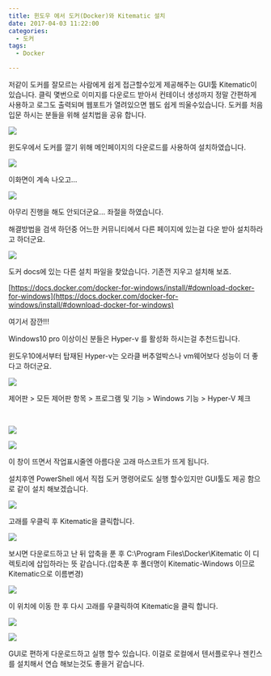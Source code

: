 ```yaml
---
title: 윈도우 에서 도커(Docker)와 Kitematic 설치
date: 2017-04-03 11:22:00
categories:
  - 도커
tags:
  - Docker

---
```

저같이 도커를 잘모르는 사람에게 쉽게 접근할수있게 제공해주는 GUI툴 Kitematic이 있습니다. 클릭 몇번으로 이미지를 다운로드 받아서 컨테이너 생성까지 정말 간편하게 사용하고 로그도 출력되며 웹포트가 열려있으면 웹도 쉽게 띄울수있습니다. 도커를 처음 입문 하시는 분들을 위해 설치법을 공유 합니다.

![](https://lh5.googleusercontent.com/UHmV5WSHhvRlKaAmvdguxMez7h5m-04p88NRKNJam0Djet7ruQ3J9JzjfC85aMB8bkX2Dxvhf1Vr21jal0BD_s1zERPg-cgTdozqFDqiLpnz1P4NT3xlWW_fIhkzQJsCbKKMnFEJ)

윈도우에서 도커를 깔기 위해 메인페이지의 다운로드를 사용하여 설치하였습니다.

![](https://lh6.googleusercontent.com/ebsAUwtoRySMs0YOoWc4UkepSaDRkXXmDH_XhrKDYOA8aZCj3tTLfYYBKS8UEjSovRJx5cdo1yma16UAj70T2vMegwmL-qNBthjPstKA2Ge6zoZyu25rJyfeD-G_G79AroQR2lE5)
<!-- more -->
이화면이 계속 나오고...

![](https://lh6.googleusercontent.com/2uY_SPP9eZsOy_yGU7VYxfKKp_xoxXDnkv0qPXVLdsI-jvemOY1CVwcuqHO1yaV8HUJMI8Etr3gfXHWkC5mLHOR8uo7jvVoFOp2jLKJ1yGl08zL8dMSoOP0FQOvWIFdUj5ADBSxK)

아무리 진행을 해도 안되더군요… 좌절을 하였습니다.

해결방법을 검색 하던중 어느한 커뮤니티에서 다른 페이지에 있는걸 다운 받아 설치하라고 하더군요.

![](https://lh5.googleusercontent.com/rH3s5lDU4oP-jFU4wcl8KIxxFy1dbaN3dzTbovClrNUysr3l-Ga5723b3-f2Fq-x4UkHRpotBlksGZdXOwvsqKFC3DLrw_oYVIlngTUBkC_qP0i8hh0s28h_nAji-5ZR_UPtI511)

도커 docs에 있는 다른 설치 파일을 찾았습니다. 기존껀 지우고 설치해 보죠.

[https://docs.docker.com/docker-for-windows/install/#download-docker-for-windows](https://docs.docker.com/docker-for-windows/install/#download-docker-for-windows)

여기서 잠깐!!!

Windows10 pro 이상이신 분들은 Hyper-v 를 활성화 하시는걸 추천드립니다.

윈도우10에서부터 탑재된 Hyper-v는 오라클 버추얼박스나 vm웨어보다 성능이 더 좋다고 하더군요.

![](https://lh5.googleusercontent.com/QMwKlDilT1HsrkCgEtAO7OH-oQuHY-_KuXxN88__gLzAMi7xUUto7Ye9BYvS59RJ08P5QRE5hSZ9F_PPBE4VstWZ3aO0CUW0lQCJhaRAan_KDrLhWAkAb9EXvTjRMwHzL7K5-IIq)

제어판 > 모든 제어판 항목 > 프로그램 및 기능 \> Windows 기능 > Hyper-V 체크

  
 

![](https://lh4.googleusercontent.com/vl0hPYYhVAlVXQhTs36RKv8JINMHy7hko5Lr4nSiyHMeKO6rKhNpp-LhczkKbg4PJc5VjL75VgHhiy7A55aQev1j1H6Cp4yjsU47a1-ZtUf9zmImRNqrXsEhhP3jUbCLwjV2kyW4)

![](https://lh5.googleusercontent.com/fWEe0WKHzEw3EnEK7zOZuUc6_YBAH9Iq0k_BvJYb74X_NVYkOk4Dgc78Rfl0U9enIISSPRtl-raUewQ8cau2Lcb6QGGJF-V3NGibC5nSB727PFjC0Qp8ZFs9F8Ee8WDu35LJ5fk-)

이 창이 뜨면서 작업표시줄엔 아름다운 고래 마스코트가 뜨게 됩니다.

설치후엔 PowerShell 에서 직접 도커 명령어로도 실행 할수있지만 GUI툴도 제공 함으로 같이 설치 해보겠습니다.

![](https://lh4.googleusercontent.com/JIKrsZiVQNq7OvxtICSOZZMeBeR_3mDKlx_-rqFgi_2q98QNHVnY4aYMhLz5ODwMAR889mpbl9EiePv_FGhqH6-_rw_cDCrMWWW3qVmJIKQS7pd67kndRsbifFCbSzMKZW3UxybL)

고래를 우클릭 후 Kitematic을 클릭합니다.

![](https://lh6.googleusercontent.com/jkjkJG84j11jZuWJAesHsOBYFaCnIYw0bwkitnOBUdAGMgP-rlZnu5AXp5k7D0a0wtga4h_SwIAKL-QNJSa2qAFEZqa9CDbM0RcUmL4NCBt64AGgTdY0rfZkyEKWz-ELhOQldyV5)

보시면 다운로드하고 난 뒤 압축을 푼 후 C:\\Program Files\\Docker\\Kitematic 이 디렉토리에 삽입하라는 뜻 같습니다.(압축푼 후 폴더명이 Kitematic-Windows 이므로 Kitematic으로 이름변경)

![](https://lh6.googleusercontent.com/RwQEpzbTHa9GzVn0w_Cg7tcZ3yRpHt8uNB-wb4VIBsgJAngy1DZKgJnW6Vi06rfwuPCtS2gKXmUoV6dt3QjsS43Z8HFvAFwI3MeJ8teS424NjkfdpE-uaUHRIcZ63ScMNzs-dKpy)

이 위치에 이동 한 후 다시 고래를 우클릭하여 Kitematic을 클릭 합니다.

![](https://lh6.googleusercontent.com/2ZMc0mpOOHPJadlWk9eziOCWcrcljvDclaCYtNWJmCJlnZH2zpMqEI_Ulq9jhKZhIiGXBGCcUIMXJwusQgpvfR_Lo4t18EM80koGgNtnQ-SHyJwAxgiWkCq_nM0sIz8CKQQZ00Hn)

![](https://lh6.googleusercontent.com/rUKFGuZZXE418k3te9H_vtQoyUaqrtIRZioISdWBCmMXnfECkNigSlTX2xTiuRVgHB4QcFjT09D9_iJEv3o7oGU6ljheSAF8zgigMyUAm61CG3FXbBrY17u2hA-LAzgQPtVot5Xo)

GUI로 편하게 다운로드하고 실행 할수 있습니다. 이걸로 로컬에서 텐서플로우나 젠킨스를 설치해서 연습 해보는것도 좋을거 같습니다.
